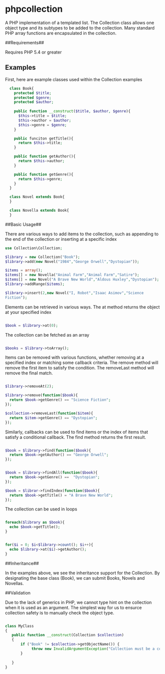 phpcollection
=============

A PHP implementation of a templated list. The Collection class allows
one object type and its subtypes to be added to the collection. Many
standard PHP array functions are encapsulated in the collection.

##Requirements##

Requires PHP 5.4 or greater

## Examples ##

First, here are example classes used within the Collection examples

```php
  class Book{
    protected $title;
    protected $genre;
    protected $author;
 
    public function __construct($title, $author, $genre){
      $this->title = $title;
      $this->author = $author;
      $this->genre = $genre;
    }

    public funciton getTitle(){
      return $this->title; 
    }

    public function getAuthor(){
      return $this->author;
    }

    public function getGenre(){
      return $this->genre;
    }
  }

  class Novel extends Book{
  }

  class Novella extends Book{
  }


```
##Basic Usage##

There are various ways to add items to the collection, such as
appending to the end of the collection or inserting at a specific index

```php
use Collection\Collection;

$library = new Collection("Book");
$library->add(new Novel("1984","George Orwell","Dystopian"));

$items = array();
$items[] = new Novella("Animal Farm","Animal Farm","Satire");
$items[] = new Novel("A Brave New World","Aldous Huxley","Dystopian");
$library->addRange($items);

$library->insert(2,new Novel("I, Robot","Isaac Asimov","Science
Fiction");

```

Elements can be retrieved in various ways. The at method returns the
object at your specified index 

```php

$book = $library->at(0);

```

The collection can be fetched as an array

```php

$books = $library->toArray();

```

Items can be removed with various functions, whether removing at a
specified index or matching some callback criteria. The remove method
will remove the first item to satisfy the condition. The removeLast
method will remove the final match.

```php

$library->removeAt(2);

$library->remove(function($book){
  return $book->getGenre() == "Science Fiction";
});

$collection->removeLast(function($item){
  return $item->getGenre() == "Dystopian";
});

```

Similarly, callbacks can be used to find items or the index of items
that satisfy a conditional callback. The find method returns the first
result.

```php

$book = $library->find(function($book){
  return $book->getAuthor() == "George Orwell";
});


$book = $library->findAll(function($book){
  return $book->getGenre() ==  "Dystopian";
});

$book = $librar->findIndex(function($book){
  return $book->getTitle() = "A Brave New World";
});


```

The collection can be used in loops

```php

foreach($library as $book){
  echo $book->getTitle();
}


for($i = 0; $i<$library->count(); $i++){
  echo $library->at($i)->getAuthor();
}

```

##Inheritance##

In the examples above, we see the inheritance support for the
Collection. By designating the base class (Book), we can submit Books,
Novels and Novellas.

##Validation

Due to the lack of generics in PHP, we cannot type hint on the collection when it is used as an argument.
The simplest way for us to ensurce collection safety is to manually check the object type.

```php

class MyClass
{
   public function __construct(Collection $collection)
   {
       if ("Book" != $collection->getObjectName()) {
            throw new InvalidArgumentException("Collection must be a collection of Books");
       }
       
   }
}
```
